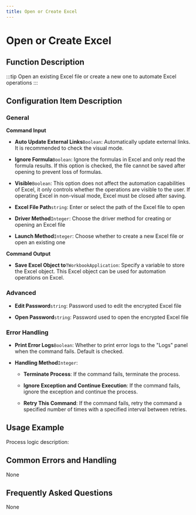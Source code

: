```yaml
---
title: Open or Create Excel
---
```


# Open or Create Excel

## Function Description

:::tip 
Open an existing Excel file or create a new one to automate Excel operations
:::

## Configuration Item Description

### General

**Command Input**

- **Auto Update External Links**`Boolean`: Automatically update external links. It is recommended to check the visual mode.

- **Ignore Formula**`Boolean`: Ignore the formulas in Excel and only read the formula results. If this option is checked, the file cannot be saved after opening to prevent loss of formulas.

- **Visible**`Boolean`: This option does not affect the automation capabilities of Excel, it only controls whether the operations are visible to the user. If operating Excel in non-visual mode, Excel must be closed after saving.

- **Excel File Path**`string`: Enter or select the path of the Excel file to open

- **Driver Method**`Integer`: Choose the driver method for creating or opening an Excel file

- **Launch Method**`Integer`: Choose whether to create a new Excel file or open an existing one


**Command Output**

- **Save Excel Object to**`TWorkbookApplication`: Specify a variable to store the Excel object. This Excel object can be used for automation operations on Excel.

### Advanced

- **Edit Password**`string`: Password used to edit the encrypted Excel file

- **Open Password**`string`: Password used to open the encrypted Excel file


### Error Handling

- **Print Error Logs**`Boolean`: Whether to print error logs to the "Logs" panel when the command fails. Default is checked. 

- **Handling Method**`Integer`:

    - **Terminate Process**: If the command fails, terminate the process.

    - **Ignore Exception and Continue Execution**: If the command fails, ignore the exception and continue the process.

    - **Retry This Command**: If the command fails, retry the command a specified number of times with a specified interval between retries.

## Usage Example

Process logic description:

## Common Errors and Handling

None

## Frequently Asked Questions

None

